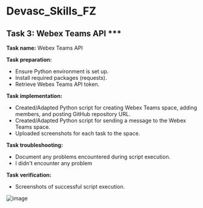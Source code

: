 # Devasc_Skills_FZ




## Task 3: Webex Teams API ***

**Task name:** Webex Teams API

**Task preparation:**
- Ensure Python environment is set up.
- Install required packages (requests).
- Retrieve Webex Teams API token.

**Task implementation:**
- Created/Adapted Python script for creating Webex Teams space, adding members, and posting GitHub repository URL.
- Created/Adapted Python script for sending a message to the Webex Teams space.
- Uploaded screenshots for each task to the space.

**Task troubleshooting:**
- Document any problems encountered during script execution.
- I didn't encounter any problem

**Task verification:**
- Screenshots of successful script execution.

![image](https://github.com/Fahimeke/Devasc_Skills_FZ/assets/91051172/c0efdb5e-287c-47ae-a33b-e1492f6c99c5)
